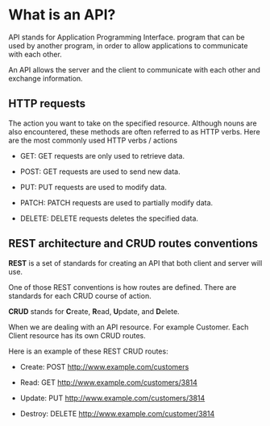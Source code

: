 # What is an API?

API stands for Application Programming Interface.
program that can be used by another program, in order to allow applications to communicate with each other.

An API allows the server and the client to communicate with each other and exchange information.

## HTTP requests

The action you want to take on the specified resource. Although nouns are also encountered, these methods are often referred to as HTTP verbs.
Here are the most commonly used HTTP verbs / actions

- GET: GET requests are only used to retrieve data.

- POST: GET requests are used to send new data.

- PUT: PUT requests are used to modify data.

- PATCH: PATCH requests are used to partially modify data.

- DELETE: DELETE requests deletes the specified data.

## REST architecture and CRUD routes conventions

**REST** is a set of standards for creating an API that both client and server will use. 

One of those REST conventions is how routes are defined. There are standards for each CRUD course of action.

**CRUD** stands for **C**reate, **R**ead, **U**pdate, and **D**elete.

When we are dealing with an API resource. For example Customer. Each Client resource has its own CRUD routes.

Here is an example of these REST CRUD routes:

- Create: POST http://www.example.com/customers

- Read: GET http://www.example.com/customers/3814

- Update: PUT http://www.example.com/customers/3814

- Destroy: DELETE http://www.example.com/customer/3814